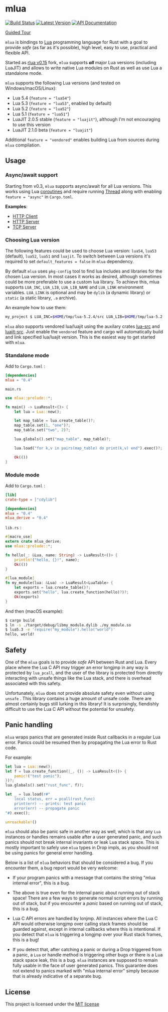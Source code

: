 # mlua
[![Build Status]][github-actions] [![Latest Version]][crates.io] [![API Documentation]][docs.rs]

[Build Status]: https://github.com/khvzak/mlua/workflows/CI/badge.svg
[github-actions]: https://github.com/khvzak/mlua/actions
[Latest Version]: https://img.shields.io/crates/v/mlua.svg
[crates.io]: https://crates.io/crates/mlua
[API Documentation]: https://docs.rs/mlua/badge.svg
[docs.rs]: https://docs.rs/mlua

[Guided Tour](examples/guided_tour.rs)

`mlua` is bindings to [Lua](https://www.lua.org) programming language for Rust with a goal to provide
_safe_ (as far as it's possible), high level, easy to use, practical and flexible API.

Started as [rlua v0.15](https://github.com/amethyst/rlua/tree/0.15.3) fork, `mlua` supports *__all__* major Lua versions (including LuaJIT) and allows to write native Lua modules on Rust as well as use Lua a standalone mode.

`mlua` supports the following Lua versions (and tested on Windows/macOS/Linux):
- Lua 5.4 (`feature = "lua54"`)
- Lua 5.3 (`feature = "lua53"`, enabled by default)
- Lua 5.2 (`feature = "lua52"`)
- Lua 5.1 (`feature = "lua51"`)
- LuaJIT 2.0.5 stable (`feature = "luajit"`), although I'm not encouraging to use this version
- LuaJIT 2.1.0 beta (`feature = "luajit"`)

Additional `feature = "vendored"` enables building Lua from sources during `mlua` compilation.

## Usage

### Async/await support

Starting from v0.3, `mlua` supports async/await for all Lua versions. This works using Lua [coroutines](https://www.lua.org/manual/5.3/manual.html#2.6) and require running [Thread](https://docs.rs/mlua/latest/mlua/struct.Thread.html) along with enabling `feature = "async"` in `Cargo.toml`.

**Examples**:
- [HTTP Client](examples/async_http_client.rs)
- [HTTP Server](examples/async_http_server.rs)
- [TCP Server](examples/async_tcp_server.rs)

### Choosing Lua version

The following features could be used to choose Lua version: `lua54`, `lua53` (default), `lua52`, `lua51` and `luajit`.
To switch between Lua versions it's required to set `default_features = false` in `mlua` dependency.

By default `mlua` uses `pkg-config` tool to find lua includes and libraries for the chosen Lua version.
In most cases it works as desired, although sometimes could be more preferable to use a custom lua library.
To achieve this, mlua supports `LUA_INC`, `LUA_LIB`, `LUA_LIB_NAME` and `LUA_LINK` environment variables.
`LUA_LINK` is optional and may be `dylib` (a dynamic library) or `static` (a static library, `.a` archive).

An example how to use them:
``` sh
my_project $ LUA_INC=$HOME/tmp/lua-5.2.4/src LUA_LIB=$HOME/tmp/lua-5.2.4/src LUA_LIB_NAME=lua LUA_LINK=static cargo build
```

`mlua` also supports vendored lua/luajit using the auxilary crates [lua-src](https://crates.io/crates/lua-src) and
[luajit-src](https://crates.io/crates/luajit-src).
Just enable the `vendored` feature and cargo will automatically build and link specified lua/luajit version. This is the easiest way to get started with `mlua`.

### Standalone mode
Add to `Cargo.toml` :

``` toml
[dependencies]
mlua = "0.4"
```

`main.rs`

``` rust
use mlua::prelude::*;

fn main() -> LuaResult<()> {
    let lua = Lua::new();

    let map_table = lua.create_table()?;
    map_table.set(1, "one")?;
    map_table.set("two", 2)?;

    lua.globals().set("map_table", map_table)?;

    lua.load("for k,v in pairs(map_table) do print(k,v) end").exec()?;

    Ok(())
}
```

### Module mode

Add to `Cargo.toml` :

``` toml
[lib]
crate-type = ["cdylib"]

[dependencies]
mlua = "0.4"
mlua_derive = "0.4"
```

`lib.rs` :

``` rust
#[macro_use]
extern crate mlua_derive;
use mlua::prelude::*;

fn hello(_: &Lua, name: String) -> LuaResult<()> {
    println!("hello, {}!", name);
    Ok(())
}

#[lua_module]
fn my_module(lua: &Lua) -> LuaResult<LuaTable> {
    let exports = lua.create_table()?;
    exports.set("hello", lua.create_function(hello)?)?;
    Ok(exports)
}
```

And then (macOS example):

``` sh
$ cargo build
$ ln -s ./target/debug/libmy_module.dylib ./my_module.so
$ lua5.3 -e 'require("my_module").hello("world")'
hello, world!
```

## Safety

One of the `mlua` goals is to provide *safe* API between Rust and Lua.
Every place where the Lua C API may trigger an error longjmp in any way is protected by `lua_pcall`,
and the user of the library is protected from directly interacting with unsafe things like the Lua stack,
and there is overhead associated with this safety.

Unfortunately, `mlua` does not provide absolute safety even without using `unsafe` .
This library contains a huge amount of unsafe code. There are almost certainly bugs still lurking in this library!
It is surprisingly, fiendishly difficult to use the Lua C API without the potential for unsafety.

## Panic handling

`mlua` wraps panics that are generated inside Rust callbacks in a regular Lua error. Panics could be
resumed then by propagating the Lua error to Rust code.

For example:
``` rust
let lua = Lua::new();
let f = lua.create_function(|_, ()| -> LuaResult<()> {
    panic!("test panic");
})?;
lua.globals().set("rust_func", f)?;

let _ = lua.load(r#"
    local status, err = pcall(rust_func)
    print(err) -- prints: test panic
    error(err) -- propagate panic
"#).exec();

unreachable!()
```

`mlua` should also be panic safe in another way as well, which is that any `Lua` instances or handles
remains usable after a user generated panic, and such panics should not break internal invariants or
leak Lua stack space. This is mostly important to safely use `mlua` types in Drop impls, as you should not be
using panics for general error handling.

Below is a list of `mlua` behaviors that should be considered a bug.
If you encounter them, a bug report would be very welcome:

  + If your program panics with a message that contains the string "mlua internal error", this is a  bug.

  + The above is true even for the internal panic about running out of stack space!  There are a few ways to generate normal script errors by running out of stack, but if you encounter a *panic* based on running out of stack, this is a bug.

  + Lua C API errors are handled by lonjmp. All instances where the Lua C API would otherwise longjmp over calling stack frames should be guarded against, except in internal callbacks where this is intentional. If you detect that `mlua` is triggering a longjmp over your Rust stack frames, this is a bug!

  + If you detect that, after catching a panic or during a Drop triggered from a panic, a `Lua` or handle method is triggering other bugs or there is a Lua stack space leak, this is a bug. `mlua` instances are supposed to remain fully usable in the face of user generated panics. This guarantee does not extend to panics marked with "mlua internal error" simply because that is already indicative of a separate bug.

## License

This project is licensed under the [MIT license](LICENSE)

